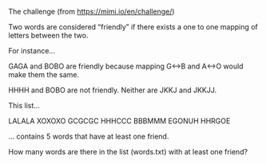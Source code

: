 The challenge (from https://mimi.io/en/challenge/)

Two words are considered “friendly” if there exists a one to one mapping of letters between the two.

For instance…

GAGA and BOBO are friendly because mapping G<->B and A<->O would make them the same.

HHHH and BOBO are not friendly. Neither are JKKJ and JKKJJ.

This list…

LALALA
XOXOXO
GCGCGC
HHHCCC
BBBMMM
EGONUH
HHRGOE

… contains 5 words that have at least one friend. 

How many words are there in the list (words.txt) with at least one friend?
